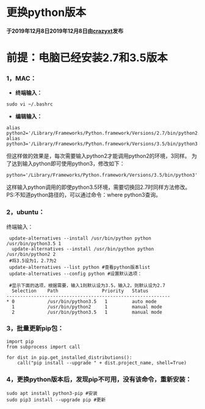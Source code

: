 # 更换python版本

#### 于2019年12月8日2019年12月8日由[**crazyxt**](https://crazyxt.com/?author=1)发布

# 前提：电脑已经安装2.7和3.5版本

### 1，MAC：

- **终端输入：**

```
sudo vi ~/.bashrc
```

- **编辑输入：**

```
alias python2='/Library/Frameworks/Python.framework/Versions/2.7/bin/python2.7'
alias python3='/Library/Frameworks/Python.framework/Versions/3.5/bin/python3'
```

但这样做的效果是，每次需要输入python2才能调用python2的环境，3同样。
为了达到输入python即可使用python3，修改如下：

```
python='/Library/Frameworks/Python.framework/Versions/3.5/bin/python3'
```

这样输入python调用的即使python3.5环境，需要切换回2.7时同样方法修改。
PS:不知道python路径的，可以通过命令：where python3查询。

### 2，ubuntu：

终端输入：

```
 update-alternatives --install /usr/bin/python python /usr/bin/python3.5 1
  update-alternatives --install /usr/bin/python python /usr/bin/python2 2
 #将3.5设为1，2.7为2
 update-alternatives --list python #查看python版本list
 update-alternatives --config python #设置默认选项：
 
 #显示下面的选项，根据需要，输入1则默认设为3.5，输入2，则默认设为2.7
  Selection    Path                Priority   Status
------------------------------------------------------------
* 0            /usr/bin/python3.5   1         auto mode
  1            /usr/bin/python2     1         manual mode
  2            /usr/bin/python3.5   1         manual mode
```

### 3，批量更新pip包：

```
import pip
from subprocess import call
 
for dist in pip.get_installed_distributions():
    call("pip install --upgrade " + dist.project_name, shell=True)
```

### 4，更换python版本后，发现pip不可用，没有该命令，重新安装：

```
sudo apt install python3-pip #安装
sudo pip3 install --upgrade pip #更新
```